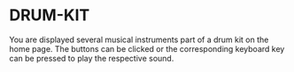 # DRUM-KIT
You are displayed several musical instruments part of a drum kit on the home page. The buttons can be clicked or the corresponding keyboard key can be pressed to play 
the respective sound.
